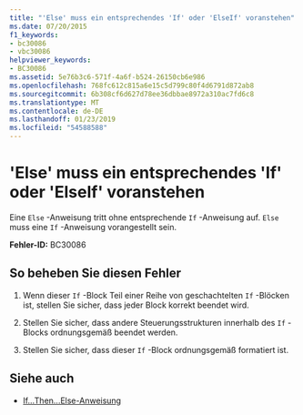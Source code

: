 ```yaml
---
title: "'Else' muss ein entsprechendes 'If' oder 'ElseIf' voranstehen"
ms.date: 07/20/2015
f1_keywords:
- bc30086
- vbc30086
helpviewer_keywords:
- BC30086
ms.assetid: 5e76b3c6-571f-4a6f-b524-26150cb6e986
ms.openlocfilehash: 768fc612c815a6e15c5d799c80f4d6791d872ab8
ms.sourcegitcommit: 6b308cf6d627d78ee36dbbae8972a310ac7fd6c8
ms.translationtype: MT
ms.contentlocale: de-DE
ms.lasthandoff: 01/23/2019
ms.locfileid: "54588588"
---
```

# <a name="else-must-be-preceded-by-a-matching-if-or-elseif"></a>'Else' muss ein entsprechendes 'If' oder 'ElseIf' voranstehen
Eine `Else` -Anweisung tritt ohne entsprechende `If` -Anweisung auf. `Else` muss eine `If` -Anweisung vorangestellt sein.  
  
 **Fehler-ID:** BC30086  
  
## <a name="to-correct-this-error"></a>So beheben Sie diesen Fehler  
  
1.  Wenn dieser `If` -Block Teil einer Reihe von geschachtelten `If` -Blöcken ist, stellen Sie sicher, dass jeder Block korrekt beendet wird.  
  
2.  Stellen Sie sicher, dass andere Steuerungsstrukturen innerhalb des `If` -Blocks ordnungsgemäß beendet werden.  
  
3.  Stellen Sie sicher, dass dieser `If` -Block ordnungsgemäß formatiert ist.  
  
## <a name="see-also"></a>Siehe auch
- [If...Then...Else-Anweisung](../../visual-basic/language-reference/statements/if-then-else-statement.md)
